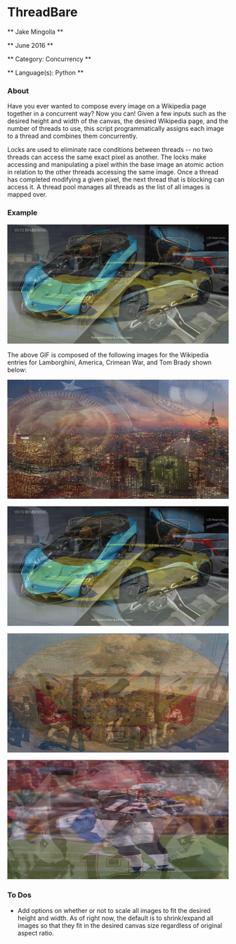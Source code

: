 # ThreadBare

** Jake Mingolla **

** June 2016 **

** Category: Concurrency **

** Language(s): Python **

### About

Have you ever wanted to compose every image on a Wikipedia page together
in a concurrent way? Now you can! Given a few inputs such as the desired
height and width of the canvas, the desired Wikipedia page, and the
number of threads to use, this script programmatically assigns each
image to a thread and combines them concurrently.

Locks are used to eliminate race conditions between threads -- no two
threads can access the same exact pixel as another. The locks make
accessing and manipulating a pixel within the base image an atomic
action in relation to the other threads accessing the same image.
Once a thread has completed modifying a given pixel, the next thread
that is blocking can access it. A thread pool manages all threads
as the list of all images is mapped over.

### Example
![](https://raw.githubusercontent.com/jakemingolla/ThreadBare/master/meld.gif)

The above GIF is composed of the following images for the Wikipedia entries
for Lamborghini, America, Crimean War, and Tom Brady shown below:

![](https://raw.githubusercontent.com/jakemingolla/ThreadBare/master/2.png)

![](https://raw.githubusercontent.com/jakemingolla/ThreadBare/master/3.png)

![](https://raw.githubusercontent.com/jakemingolla/ThreadBare/master/1.png)

![](https://raw.githubusercontent.com/jakemingolla/ThreadBare/master/4.png)


### To Dos
- Add options on whether or not to scale all images to fit the desired
height and width. As of right now, the default is to shrink/expand all
images so that they fit in the desired canvas size regardless of original
aspect ratio.
